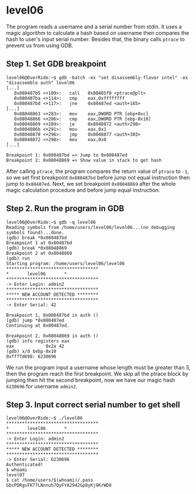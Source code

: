 # level06

The program reads a username and a serial number from stdin. It uses a magic algorithm to calculate a hash based on username then compares the hash to user's input serial number. Besides that, the binary calls `ptrace` to prevent us from using GDB.

## Step 1. Set GDB breakpoint
```
level06@OverRide:~$ gdb -batch -ex "set disassembly-flavor intel" -ex "disassemble auth" level06
[...]
   0x080487b5 <+109>:	call   0x80485f0 <ptrace@plt>
   0x080487ba <+114>:	cmp    eax,0xffffffff
   0x080487bd <+117>:	jne    0x80487ed <auth+165>
[...]
   0x08048863 <+283>:	mov    eax,DWORD PTR [ebp+0xc]
   0x08048866 <+286>:	cmp    eax,DWORD PTR [ebp-0x10]
   0x08048869 <+289>:	je     0x8048872 <auth+298>
   0x0804886b <+291>:	mov    eax,0x1
   0x08048870 <+296>:	jmp    0x8048877 <auth+303>
   0x08048872 <+298>:	mov    eax,0x0
[...]

Breakpoint 1: 0x080487bd => Jump to 0x080487ed
Breakpoint 2: 0x08048869 => Show value in stack to get hash
```
After calling `ptrace`, the program compares the return value of `ptrace` to `-1`, so we set first breakpoint `0x080487bd` before jump not equal instruction then jump to `0x80487ed`. Next, we set breakpoint `0x08048869` after the whole magic calculation procedure and before jump equal instruction.

## Step 2. Run the program in GDB
```
level06@OverRide:~$ gdb -q level06
Reading symbols from /home/users/level06/level06...(no debugging symbols found)...done.
(gdb) break *0x080487bd
Breakpoint 1 at 0x80487bd
(gdb) break *0x08048869
Breakpoint 2 at 0x8048869
(gdb) run
Starting program: /home/users/level06/level06
***********************************
*		level06		  *
***********************************
-> Enter Login: admin2
***********************************
***** NEW ACCOUNT DETECTED ********
***********************************
-> Enter Serial: 42

Breakpoint 1, 0x080487bd in auth ()
(gdb) jump *0x080487ed
Continuing at 0x80487ed.

Breakpoint 2, 0x08048869 in auth ()
(gdb) info registers eax
eax            0x2a	42
(gdb) x/d $ebp-0x10
0xffffd698:	6230696
```
We run the program input a username whose length must be greater than 5, then the program reach the first breakpoint. We skip all the ptrace block by jumping then hit the second breakpoint, now we have our magic hash `6230696` for username `admin2`.

## Step 3. Input correct serial number to get shell
```
level06@OverRide:~$ ./level06
***********************************
*		level06		  *
***********************************
-> Enter Login: admin2
***********************************
***** NEW ACCOUNT DETECTED ********
***********************************
-> Enter Serial: 6230696
Authenticated!
$ whoami
level07
$ cat /home/users/$(whoami)/.pass
GbcPDRgsFK77LNnnuh7QyFYA2942Gp8yKj9KrWD8
```
